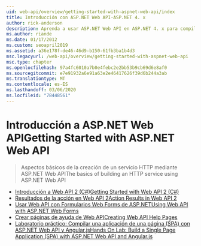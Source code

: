```yaml
---
uid: web-api/overview/getting-started-with-aspnet-web-api/index
title: Introducción con ASP.NET Web API-ASP.NET 4. x
author: rick-anderson
description: Aprenda a usar ASP.NET Web API en ASP.NET 4. x para compilar rápidamente servicios HTTP que lleguen a una amplia gama de clientes.
ms.author: riande
ms.date: 01/17/2012
ms.custom: seoapril2019
ms.assetid: a36e178f-de46-46d9-b150-61fb3ba1b4d3
msc.legacyurl: /web-api/overview/getting-started-with-aspnet-web-api
msc.type: chapter
ms.openlocfilehash: 97a4fc6010a7b0e4febc2e2bb53b9cb69d6e8af0
ms.sourcegitcommit: e7e91932a6e91a63e2e46417626f39d6b244a3ab
ms.translationtype: MT
ms.contentlocale: es-ES
ms.lasthandoff: 03/06/2020
ms.locfileid: "78448561"
---
```

# <a name="getting-started-with-aspnet-web-api"></a><span data-ttu-id="a9e00-103">Introducción a ASP.NET Web API</span><span class="sxs-lookup"><span data-stu-id="a9e00-103">Getting Started with ASP.NET Web API</span></span>

> <span data-ttu-id="a9e00-104">Aspectos básicos de la creación de un servicio HTTP mediante ASP.NET Web API</span><span class="sxs-lookup"><span data-stu-id="a9e00-104">The basics of building an HTTP service using ASP.NET Web API</span></span>

- [<span data-ttu-id="a9e00-105">Introducción a Web API 2 (C#)</span><span class="sxs-lookup"><span data-stu-id="a9e00-105">Getting Started with Web API 2 (C#)</span></span>](tutorial-your-first-web-api.md)
- [<span data-ttu-id="a9e00-106">Resultados de la acción en Web API 2</span><span class="sxs-lookup"><span data-stu-id="a9e00-106">Action Results in Web API 2</span></span>](action-results.md)
- [<span data-ttu-id="a9e00-107">Usar Web API con Formularios Web Forms de ASP.NET</span><span class="sxs-lookup"><span data-stu-id="a9e00-107">Using Web API with ASP.NET Web Forms</span></span>](using-web-api-with-aspnet-web-forms.md)
- [<span data-ttu-id="a9e00-108">Crear páginas de ayuda de Web API</span><span class="sxs-lookup"><span data-stu-id="a9e00-108">Creating Web API Help Pages</span></span>](creating-api-help-pages.md)
- [<span data-ttu-id="a9e00-109">Laboratorio práctico: Compilar una aplicación de una página (SPA) con ASP.NET Web API y Angular.js</span><span class="sxs-lookup"><span data-stu-id="a9e00-109">Hands On Lab: Build a Single Page Application (SPA) with ASP.NET Web API and Angular.js</span></span>](build-a-single-page-application-spa-with-aspnet-web-api-and-angularjs.md)
